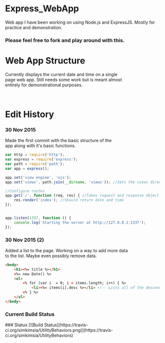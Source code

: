 # Express_WebApp
Web app I have been working on using Node.js and ExpressJS.  Mostly for practice and demonstration.

<h3>Please feel free to fork and play around with this.</h3>
<h1>Web App Structure</h1>
<p>Currently displays the current date and time on a single <br>
page web app.  Still needs some work but is meant almost <br>
entirely for demonstrational purposes.</p>
<br>
<h1>Edit History</h1>
<h3>30 Nov 2015</h3>
<p>Made the first commit with the basic structure of the <br>
app along with it's basic functions.</p>

```JavaScript
var http = require('http');
var express = require('express');
var path = require('path');
var app = express();

app.set('view engine', 'ejs');
app.set('views', path.join(__dirname, 'views')); //Sets the views directory for the ejs files

//Configure routes
app.get('/', function (req, res) { //Takes request and response object just like Node.js
	res.render('index'); //Should return date and time
});


app.listen(1337, function () {
	console.log('Starting the server at http://127.0.0.1:1337');
});
```
<h3>30 Nov 2015 (2)</h3>
<p>Added a list to the page.  Working on a way to add more data <br>
to the list.  Maybe even possibly remove data.</p>

```HTML
<body>
	<h1><%= title %></h1>
	<%= new Date() %>
	<ul>
		<% for (var i  = 0; i < items.length; i++) { %>
			<li><%= items[i].desc %></li> <!-- Lists all of the descendant for each of the items in the items list -->
		<% } %>
	</ul>
</body>
```

<h3>Current Build Status</h3>
### Status
[![Build Status](https://travis-ci.org/simkimsia/UtilityBehaviors.png)](https://travis-ci.org/simkimsia/UtilityBehaviors)
